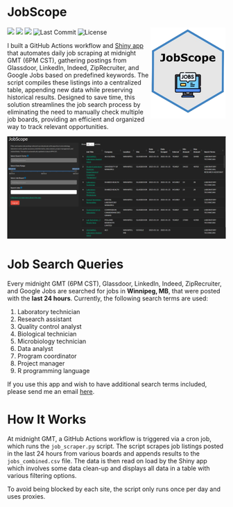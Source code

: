 # JobScope  

<img src='logo.png' align="right" height="210" />

[![](https://img.shields.io/badge/Shiny-shinyapps.io-blue?style=flat&labelColor=white&logo=RStudio&logoColor=blue)](https://colewb.shinyapps.io/JobScope/) 
![](https://img.shields.io/badge/Status-Active-Green)
![](https://img.shields.io/badge/Version-0.0.1-orange)
![Last Commit](https://img.shields.io/github/last-commit/colebaril/JobScope)
![License](https://img.shields.io/github/license/colebaril/JobScope)


I built a GitHub Actions workflow and [Shiny app](https://colewb.shinyapps.io/JobScope/) that automates daily job scraping at midnight GMT (6PM CST), gathering postings from Glassdoor, LinkedIn, Indeed, ZipRecruiter, and Google Jobs based on predefined keywords. The script compiles these listings into a centralized table, appending new data while preserving historical results. Designed to save time, this solution streamlines the job search process by eliminating the need to manually check multiple job boards, providing an efficient and organized way to track relevant opportunities.

<img src='dashboard_image.png' />

# Job Search Queries

Every midnight GMT (6PM CST), Glassdoor, LinkedIn, Indeed, ZipRecruiter, and Google Jobs are searched for jobs in **Winnipeg, MB**, that were posted with the **last 24 hours**. Currently, the following search terms are used:

1. Laboratory technician
2. Research assistant
3. Quality control analyst
4. Biological technician
5. Microbiology technician
6. Data analyst
7. Program coordinator
8. Project manager
9. R programming language

If you use this app and wish to have additional search terms included, please send me an email [here](mailto:colebarilca@gmail.com). 

# How It Works

At midnight GMT, a GitHub Actions workflow is triggered via a cron job, which runs the `job_scraper.py` script. The script scrapes job listings posted in the last 24 hours from various boards and appends results to the `jobs_combined.csv` file. The data is then read on load by the Shiny app which involves some data clean-up and displays all data in a table with various filtering options.

To avoid being blocked by each site, the script only runs once per day and uses proxies. 



